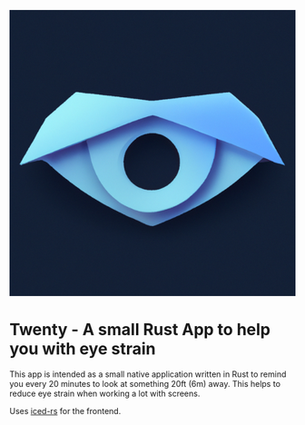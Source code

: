 ![image](assets/icon.png)
# Twenty - A small Rust App to help you with eye strain

This app is intended as a small native application written in Rust to remind you every 20 minutes to look at something 20ft (6m) away. This helps to reduce eye strain when working a lot with screens.

Uses [iced-rs](https://github.com/iced-rs/iced/tree/master) for the frontend.